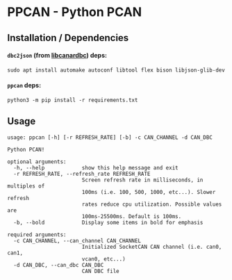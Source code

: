 # PPCAN - Python PCAN

## Installation / Dependencies
#### `dbc2json` (from [libcanardbc](https://github.com/Polyconseil/libcanardbc)) deps:
`sudo apt install automake autoconf libtool flex bison libjson-glib-dev`

#### `ppcan` deps:
`python3 -m pip install -r requirements.txt`

## Usage
```
usage: ppcan [-h] [-r REFRESH_RATE] [-b] -c CAN_CHANNEL -d CAN_DBC

Python PCAN!

optional arguments:
  -h, --help            show this help message and exit
  -r REFRESH_RATE, --refresh_rate REFRESH_RATE
                        Screen refresh rate in milliseconds, in multiples of
                        100ms (i.e. 100, 500, 1000, etc...). Slower refresh
                        rates reduce cpu utilization. Possible values are
                        100ms-25500ms. Default is 100ms.
  -b, --bold            Display some items in bold for emphasis

required arguments:
  -c CAN_CHANNEL, --can_channel CAN_CHANNEL
                        Initialized SocketCAN CAN channel (i.e. can0, can1,
                        vcan0, etc...)
  -d CAN_DBC, --can_dbc CAN_DBC
                        CAN DBC file
```
